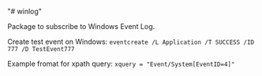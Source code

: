 "# winlog" 


Package to subscribe to Windows Event Log.

Create test event on Windows:
```eventcreate /L Application /T SUCCESS /ID 777 /D TestEvent777```

Example fromat for xpath query:
```xquery = "Event/System[EventID=4]"```